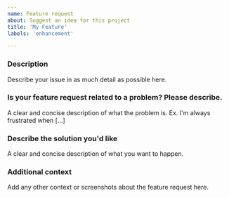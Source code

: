```yaml
---
name: Feature request
about: Suggest an idea for this project 
title: 'My Feature'
labels: 'enhancement'

---
```


### Description

Describe your issue in as much detail as possible here.

### Is your feature request related to a problem? Please describe.

A clear and concise description of what the problem is. Ex. I'm always frustrated when [...]

### Describe the solution you'd like

A clear and concise description of what you want to happen.

### Additional context

Add any other context or screenshots about the feature request here.
